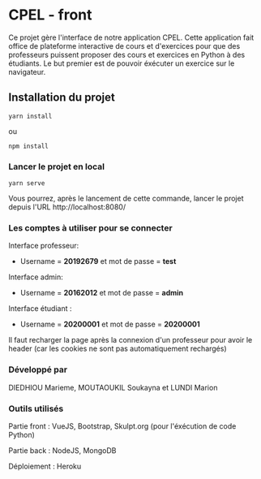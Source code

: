 # CPEL - front

Ce projet gère l'interface de notre application CPEL. Cette application fait office de plateforme interactive de cours et d'exercices pour que des professeurs puissent proposer des cours et exercices en Python à des étudiants.
Le but premier est de pouvoir éxécuter un exercice sur le navigateur.

## Installation du projet
```
yarn install
```
ou

```
npm install
```

### Lancer le projet en local
```
yarn serve
```
Vous pourrez, après le lancement de cette commande, lancer le projet depuis l'URL http://localhost:8080/ 

### Les comptes à utiliser pour se connecter
Interface professeur: 

- Username = **20192679** et mot de passe = **test**

Interface admin: 

- Username = **20162012** et mot de passe = **admin**

Interface étudiant :
 - Username = **20200001** et mot de passe = **20200001**
 
Il faut recharger la page après la connexion d'un professeur pour avoir le header (car les cookies ne sont pas automatiquement rechargés)
 

### Développé par 
DIEDHIOU Marieme, MOUTAOUKIL Soukayna et LUNDI Marion

### Outils utilisés
Partie front : VueJS, Bootstrap, Skulpt.org (pour l'éxécution de code Python)

Partie back : NodeJS, MongoDB

Déploiement : Heroku
